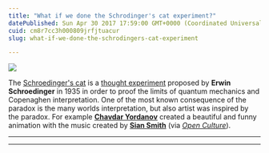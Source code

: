 ```yaml
---
title: "What if we done the Schrodinger's cat experiment?"
datePublished: Sun Apr 30 2017 17:59:00 GMT+0000 (Coordinated Universal Time)
cuid: cm8r7cc3h000809jrfjtuacur
slug: what-if-we-done-the-schrodingers-cat-experiment

---
```



![](https://cdn.hashnode.com/res/hashnode/image/upload/v1743070787086/069f7d40-66bd-4517-9497-ad73863989f6.jpeg)

The [Schroedinger's cat](http://docmadhattan.fieldofscience.com/2011/11/00909090909-shroedingers-cat-and-powers.html) is a [thought experiment](http://en.wikipedia.org/wiki/Schr%C3%B6dinger's_cat "Schroedinger's cat Wikipedia") proposed by **Erwin Schroedinger** in 1935 in order to proof the limits of quantum mechanics and Copenaghen interpretation. One of the most known consequence of the paradox is the many worlds interpretation, but also artist was inspired by the paradox. For example [**Chavdar Yordanov**](https://vimeo.com/chavdaryordanov) created a beautiful and funny animation with the music created by [**Sian Smith**](http://www.behance.net/siansmithmusic) (via [_Open Culture_](http://www.openculture.com/2017/03/the-famous-schrodingers-cat-thought-experiment-gets-brought-to-life-in-an-off-kilter-animation.html)).

* * *

* * *